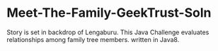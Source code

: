 # Meet-The-Family-GeekTrust-Soln

Story is set in backdrop of Lengaburu. This Java Challenge evaluates relationships among family tree members. written in Java8.
 
